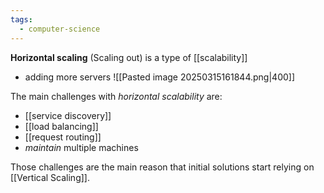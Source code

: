 ```yaml
---
tags:
  - computer-science
---
```


 **Horizontal scaling** (Scaling out) is a type of [[scalability]]
 - adding more servers
 ![[Pasted image 20250315161844.png|400]]

 The main challenges with *horizontal scalability* are:
 - [[service discovery]]
 - [[load balancing]]
 - [[request routing]]
 - *maintain* multiple machines

 Those challenges are the main reason that initial solutions start relying on [[Vertical Scaling]].